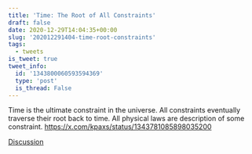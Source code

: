```yaml
---
title: 'Time: The Root of All Constraints'
draft: false
date: 2020-12-29T14:04:35+00:00
slug: '202012291404-time-root-constraints'
tags:
  - tweets
is_tweet: true
tweet_info:
  id: '1343800060593594369'
  type: 'post'
  is_thread: False
---
```




Time is the ultimate constraint in the universe. All constraints eventually traverse their root back to time. All physical laws are description of some constraint. <https://x.com/kpaxs/status/1343781085898035200>

[Discussion](https://x.com/sytelus/status/1343800060593594369)
